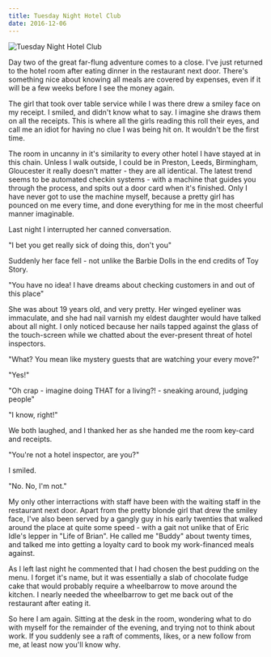```yaml
---
title: Tuesday Night Hotel Club
date: 2016-12-06
---
```


![Tuesday Night Hotel Club](https://source.unsplash.com/d34DtRp1bqo/1600x900)

Day two of the great far-flung adventure comes to a close. I've just returned to the hotel room after eating dinner in the restaurant next door. There's something nice about knowing all meals are covered by expenses, even if it will be a few weeks before I see the money again.

The girl that took over table service while I was there drew a smiley face on my receipt. I smiled, and didn't know what to say. I imagine she draws them on all the receipts. This is where all the girls reading this roll their eyes, and call me an idiot for having no clue I was being hit on. It wouldn't be the first time.

The room in uncanny in it's similarity to every other hotel I have stayed at in this chain. Unless I walk outside, I could be in Preston, Leeds, Birmingham, Gloucester it really doesn't matter - they are all identical. The latest trend seems to be automated checkin systems - with a machine that guides you through the process, and spits out a door card when it's finished. Only I have never got to use the machine myself, because a pretty girl has pounced on me every time, and done everything for me in the most cheerful manner imaginable.

Last night I interrupted her canned conversation.

"I bet you get really sick of doing this, don't you"

Suddenly her face fell - not unlike the Barbie Dolls in the end credits of Toy Story.

"You have no idea! I have dreams about checking customers in and out of this place"

She was about 19 years old, and very pretty. Her winged eyeliner was immaculate, and she had nail varnish my eldest daughter would have talked about all night. I only noticed because her nails tapped against the glass of the touch-screen while we chatted about the ever-present threat of hotel inspectors.

"What? You mean like mystery guests that are watching your every move?"

"Yes!"

"Oh crap - imagine doing THAT for a living?! - sneaking around, judging people"

"I know, right!"

We both laughed, and I thanked her as she handed me the room key-card and receipts.

"You're not a hotel inspector, are you?"

I smiled.

"No. No, I'm not."

My only other interractions with staff have been with the waiting staff in the restaurant next door. Apart from the pretty blonde girl that drew the smiley face, I've also been served by a gangly guy in his early twenties that walked around the place at quite some speed - with a gait not unlike that of Eric Idle's lepper in "Life of Brian". He called me "Buddy" about twenty times, and talked me into getting a loyalty card to book my work-financed meals against.

As I left last night he commented that I had chosen the best pudding on the menu. I forget it's name, but it was essentially a slab of chocolate fudge cake that would probably require a wheelbarrow to move around the kitchen. I nearly needed the wheelbarrow to get me back out of the restaurant after eating it.

So here I am again. Sitting at the desk in the room, wondering what to do with myself for the remainder of the evening, and trying not to think about work. If you suddenly see a raft of comments, likes, or a new follow from me, at least now you'll know why.